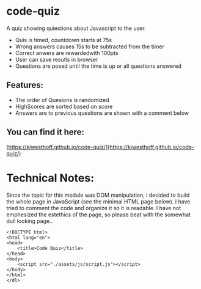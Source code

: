# code-quiz
A quiz showing quiestions about Javascript to the user.
* Quis is timed, countdown starts at 75s
* Wrong answers causes 15s to be subtracted from the timer
* Correct anwers are rewardedwith 100pts
* User can save resutls in browser
* Questions are posed until the time is up or all questions answered


## Features:
* The order of Quesions is randomized 
* HighScores are sorted based on score
* Answers are to previous questions are shown with a comment below

##  You can find it here:
[https://kjwesthoff.github.io/code-quiz/](https://kjwesthoff.github.io/code-quiz/)

# Technical Notes: 
Since the topic for this module was DOM manipulation, i decided to build the whole page in JavaScript (see the minimal HTML page below). I have tried to comment the code and organize it so it is readable. I have not emphesized the estethics of the page, so please beat with the somewhat dull looking page..

```
<!DOCTYPE html>
<html lang="en">
<head>
    <title>Code Quiz</title>
</head>
<body>
    <script src="./assets/js/script.js"></script>
</body>
</html>
</dl>
```